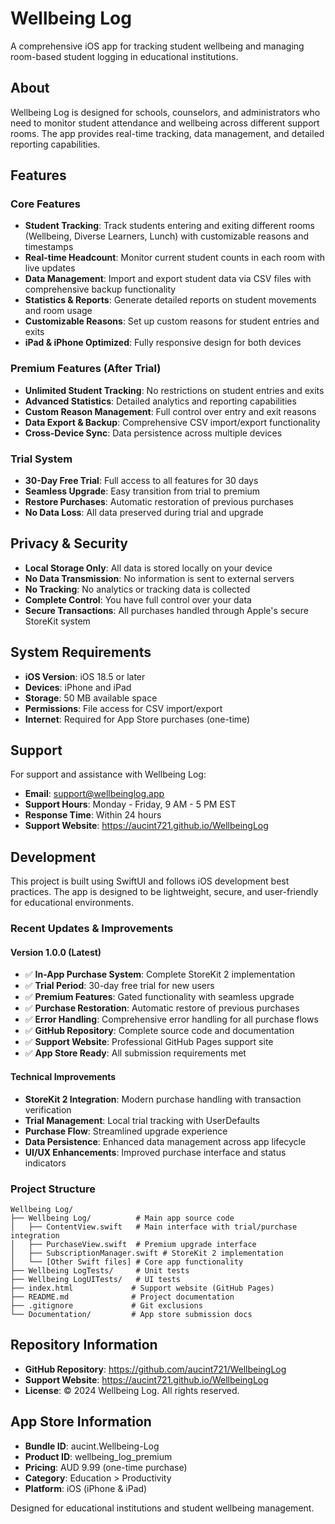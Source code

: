 # Wellbeing Log

A comprehensive iOS app for tracking student wellbeing and managing room-based student logging in educational institutions.

## About

Wellbeing Log is designed for schools, counselors, and administrators who need to monitor student attendance and wellbeing across different support rooms. The app provides real-time tracking, data management, and detailed reporting capabilities.

## Features

### Core Features
- **Student Tracking**: Track students entering and exiting different rooms (Wellbeing, Diverse Learners, Lunch) with customizable reasons and timestamps
- **Real-time Headcount**: Monitor current student counts in each room with live updates
- **Data Management**: Import and export student data via CSV files with comprehensive backup functionality
- **Statistics & Reports**: Generate detailed reports on student movements and room usage
- **Customizable Reasons**: Set up custom reasons for student entries and exits
- **iPad & iPhone Optimized**: Fully responsive design for both devices

### Premium Features (After Trial)
- **Unlimited Student Tracking**: No restrictions on student entries and exits
- **Advanced Statistics**: Detailed analytics and reporting capabilities
- **Custom Reason Management**: Full control over entry and exit reasons
- **Data Export & Backup**: Comprehensive CSV import/export functionality
- **Cross-Device Sync**: Data persistence across multiple devices

### Trial System
- **30-Day Free Trial**: Full access to all features for 30 days
- **Seamless Upgrade**: Easy transition from trial to premium
- **Restore Purchases**: Automatic restoration of previous purchases
- **No Data Loss**: All data preserved during trial and upgrade

## Privacy & Security

- **Local Storage Only**: All data is stored locally on your device
- **No Data Transmission**: No information is sent to external servers
- **No Tracking**: No analytics or tracking data is collected
- **Complete Control**: You have full control over your data
- **Secure Transactions**: All purchases handled through Apple's secure StoreKit system

## System Requirements

- **iOS Version**: iOS 18.5 or later
- **Devices**: iPhone and iPad
- **Storage**: 50 MB available space
- **Permissions**: File access for CSV import/export
- **Internet**: Required for App Store purchases (one-time)

## Support

For support and assistance with Wellbeing Log:

- **Email**: support@wellbeinglog.app
- **Support Hours**: Monday - Friday, 9 AM - 5 PM EST
- **Response Time**: Within 24 hours
- **Support Website**: https://aucint721.github.io/WellbeingLog

## Development

This project is built using SwiftUI and follows iOS development best practices. The app is designed to be lightweight, secure, and user-friendly for educational environments.

### Recent Updates & Improvements

#### Version 1.0.0 (Latest)
- ✅ **In-App Purchase System**: Complete StoreKit 2 implementation
- ✅ **Trial Period**: 30-day free trial for new users
- ✅ **Premium Features**: Gated functionality with seamless upgrade
- ✅ **Purchase Restoration**: Automatic restore of previous purchases
- ✅ **Error Handling**: Comprehensive error handling for all purchase flows
- ✅ **GitHub Repository**: Complete source code and documentation
- ✅ **Support Website**: Professional GitHub Pages support site
- ✅ **App Store Ready**: All submission requirements met

#### Technical Improvements
- **StoreKit 2 Integration**: Modern purchase handling with transaction verification
- **Trial Management**: Local trial tracking with UserDefaults
- **Purchase Flow**: Streamlined upgrade experience
- **Data Persistence**: Enhanced data management across app lifecycle
- **UI/UX Enhancements**: Improved purchase interface and status indicators

### Project Structure

```
Wellbeing Log/
├── Wellbeing Log/          # Main app source code
│   ├── ContentView.swift   # Main interface with trial/purchase integration
│   ├── PurchaseView.swift  # Premium upgrade interface
│   ├── SubscriptionManager.swift # StoreKit 2 implementation
│   └── [Other Swift files] # Core app functionality
├── Wellbeing LogTests/     # Unit tests
├── Wellbeing LogUITests/   # UI tests
├── index.html             # Support website (GitHub Pages)
├── README.md              # Project documentation
├── .gitignore             # Git exclusions
└── Documentation/         # App store submission docs
```

## Repository Information

- **GitHub Repository**: https://github.com/aucint721/WellbeingLog
- **Support Website**: https://aucint721.github.io/WellbeingLog
- **License**: © 2024 Wellbeing Log. All rights reserved.

## App Store Information

- **Bundle ID**: aucint.Wellbeing-Log
- **Product ID**: wellbeing_log_premium
- **Pricing**: AUD 9.99 (one-time purchase)
- **Category**: Education > Productivity
- **Platform**: iOS (iPhone & iPad)

Designed for educational institutions and student wellbeing management. 